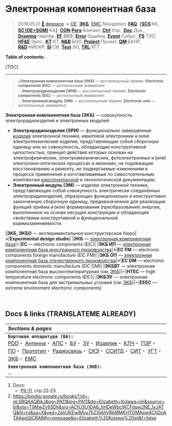 # Электронная компонентная база
> 2019.05.12 [🚀](../../index/index.md) [despace](index.md) → [OE](sc.md), **[ЭКБ](.md)**, [EMC](emc.md)
> *Navigation:*
> **[FAQ](faq.md)**【**[SCS](scs.md)**·КК, **[SC (OE+SGM)](sc.md)**·КА】**[CON](contact.md)·[Pers](person.md)**·Контакт, **[Ctrl](control.md)**·Упр., **[Doc](doc.md)**·Док., **[Drawing](drawing.md)**·Чертёж, **[EF](ef.md)**·ВВФ, **[Error](error.md)**·Ошибки, **[Event](event.md)**·Событ., **[FS](fs.md)**·ТЭО, **[HF&E](hfe.md)**·Эрго., **[KT](kt.md)**·КТ, **[N&B](nnb.md)**·БНО, **[Project](project.md)**·Проект, **[QM](qm.md)**·БКНР, **[R&D](rnd.md)**·НИОКР, **[SI](si.md)**·СИ, **[Test](test.md)**·ЭО, **[TRL](trl.md)**·УГТ

**Table of contents:**

[TOC]

---

> <small>•**Электронная компонентная база (ЭКБ)** — русскоязычный термин. **Electronic components (ElC)** — англоязычный эквивалент.<br> ・**Электрорадиоизделия (ЭРИ)** — русскоязычный термин. **Electronic components (ElC)** — англоязычный эквивалент.<br> ・**Электронный модуль (ЭМ)** — русскоязычный термин. **Electronic unit** — англоязычный эквивалент.</small>

**Электронная компонентная база (ЭКБ)** — совокупность электрорадиоизделий и электронных модулей:

   - **Электрорадиоизделия (ЭРИ)** — функционально завершённые [изделия](unit.md) электронной техники, квантовой электроники и (или) электротехнические изделия, представляющие собой сборочную единицу или их совокупность, обладающие конструктивной целостностью, принцип действия которых основан на электрофизических, электромеханических, фотоэлектронных и (или) электронно‑оптических процессах и явлениях, не подлежащие восстановлению и ремонту, не подвергаемые изменениям в процессе применения и изготавливаемые по самостоятельным комплектам [конструкторской](doc.md) и технологической документации;
   - **Электронный модуль (ЭМ)** — изделие электронной техники, представляющее собой совокупность электрически соединённых электрорадиоизделий, образующих функционально и конструктивно законченную сборочную единицу, предназначенное для реализации функций приёма и (или) формирования (преобразования) энергии, выполненное на основе несущей конструкции и обладающее свойствами конструктивной и функциональной взаимозаменяемости.



|**ЭКБ, ЭКБО** — экспериментальное конструкторское бюро|≠|**Experimental design studio**|
|**ЭКБ** — [электронная компонентная база](elc.md)|=|**EC** — electronic components (ElC)|
|**ЭКБ ИП** — [электронная компонентная база иностранного производства](elc.md)|≠|**EC FM** — electronic components foreign manufacture (ElC FM)|
|**ЭКБ ОП** — [электронная компонентная база отечественного производства](elc.md)|≠|**EC DM** — electronic components domestic manufacture (ElC DM)|
|**ЭКБВТ** — электронная компонентная база высокотемпературная (см. [ЭКБ](elc.md))|=|**HTEC** — high temperature electronic components (ElC)|
|**ЭКБЭУ** — электронная компонентная база для экстремальных условий (см. [ЭКБ](elc.md))|=|**EEEC** — extreme environment electronic components|



<p style="page-break-after:always"> </p>

## Docs & links (TRANSLATEME ALREADY)
|*Sections & pages*|
|:-|
|**`Бортовая аппаратура (БА):`**<br> [PDD](pdd.md)・ [Антенна](antenna.md)・ [АПС](hns.md)・ [БУ](eas.md)・ [ЗУ](ds.md)・ [Изделие](unit.md)・ [КЛЧ](clean_lvl.md)・ [ПЗР](fov.md)・ [ПО](soft.md)・ [Прототип](prototype.md)・ [Радиосвязь](comms.md)・ [СКЭ](elmsys.md)・ [ССИТД](tsdcs.md)・ [СИТ](etedp.md)・ [УГТ](trl.md)・ [ЭКБ](elc.md)・ [EMC](emc.md)|
|**`Электронная компонентная база (ЭКБ):`**<br> …|

   1. Docs:
      - [РК‑11](const_rk.md), стр.22‑23.
   1. <https://books.google.ru/books?:id=-gLSBQAAQBAJ&pg=PA11&lpg=PA11&dq=Elizabeth+Kolawa+jpl&source=bl&ots=T9MwZv93Dh&sig=ACfU3U1DA6_hHDeWbcWCFdqw2NE_1xJATQ&hl=ru&sa=X&ved=2ahUKEwiMvu7fiZXlAhVRkMMKHYOMApw4ChDoATAAegQICRAB#v=onepage&q=Elizabeth%20Kolawa%20jpl&f=false>

